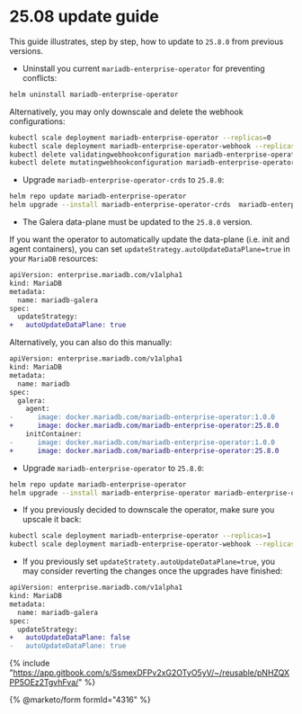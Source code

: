 # 25.08 update guide

This guide illustrates, step by step, how to update to `25.8.0` from previous versions. 

- Uninstall you current `mariadb-enterprise-operator` for preventing conflicts:
```bash
helm uninstall mariadb-enterprise-operator
```
Alternatively, you may only downscale and delete the webhook configurations:
```bash
kubectl scale deployment mariadb-enterprise-operator --replicas=0
kubectl scale deployment mariadb-enterprise-operator-webhook --replicas=0
kubectl delete validatingwebhookconfiguration mariadb-enterprise-operator-webhook
kubectl delete mutatingwebhookconfiguration mariadb-enterprise-operator-webhook
```

- Upgrade `mariadb-enterprise-operator-crds` to `25.8.0`:

```bash
helm repo update mariadb-enterprise-operator
helm upgrade --install mariadb-enterprise-operator-crds  mariadb-enterprise-operator/mariadb-enterprise-operator-crds --version 25.8.0
```

- The Galera data-plane must be updated to the `25.8.0` version. 


If you want the operator to automatically update the data-plane (i.e. init and agent containers), you can set `updateStrategy.autoUpdateDataPlane=true` in your `MariaDB` resources:
```diff
apiVersion: enterprise.mariadb.com/v1alpha1
kind: MariaDB
metadata:
  name: mariadb-galera
spec:
  updateStrategy:
+   autoUpdateDataPlane: true
```

Alternatively, you can also do this manually:

```diff
apiVersion: enterprise.mariadb.com/v1alpha1
kind: MariaDB
metadata:
  name: mariadb
spec:
  galera:
    agent:
-      image: docker.mariadb.com/mariadb-enterprise-operator:1.0.0
+      image: docker.mariadb.com/mariadb-enterprise-operator:25.8.0
    initContainer:
-      image: docker.mariadb.com/mariadb-enterprise-operator:1.0.0
+      image: docker.mariadb.com/mariadb-enterprise-operator:25.8.0
```

-  Upgrade `mariadb-enterprise-operator` to `25.8.0`:
```bash 
helm repo update mariadb-enterprise-operator
helm upgrade --install mariadb-enterprise-operator mariadb-enterprise-operator/mariadb-enterprise-operator --version 25.8.0 
```

- If you previously decided to downscale the operator, make sure you upscale it back:
```bash
kubectl scale deployment mariadb-enterprise-operator --replicas=1
kubectl scale deployment mariadb-enterprise-operator-webhook --replicas=1
```

- If you previously set `updateStratety.autoUpdateDataPlane=true`, you may consider reverting the changes once the upgrades have finished:

```diff
apiVersion: enterprise.mariadb.com/v1alpha1
kind: MariaDB
metadata:
  name: mariadb-galera
spec:
  updateStrategy:
+   autoUpdateDataPlane: false
-   autoUpdateDataPlane: true
```

{% include "https://app.gitbook.com/s/SsmexDFPv2xG2OTyO5yV/~/reusable/pNHZQXPP5OEz2TgvhFva/" %}


{% @marketo/form formId="4316" %}